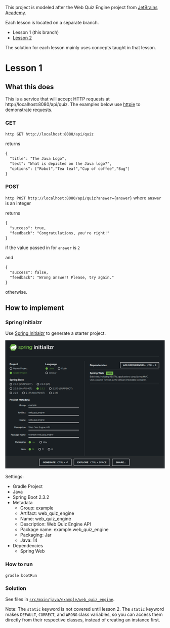 This project is modeled after the Web Quiz Engine project from [JetBrains Academy](https://hyperskill.org/).

Each lesson is located on a separate branch.

- Lesson 1 (this branch)
- [Lesson 2](https://github.com/nantrinh/web_quiz_engine/tree/lesson_2)

The solution for each lesson mainly uses concepts taught in that lesson.

# Lesson 1

## What this does

This is a service that will accept HTTP requests at http://localhost:8080/api/quiz.
The examples below use [httpie](https://httpie.org/) to demonstrate requests.

### GET

`http GET http://localhost:8080/api/quiz`

returns

```
{
  "title": "The Java Logo",
  "text": "What is depicted on the Java logo?",
  "options": ["Robot","Tea leaf","Cup of coffee","Bug"]
}
```

### POST

`http POST http://localhost:8080/api/quiz?answer={answer}` where `answer` is an integer

returns

```
{
  "success": true,
  "feedback": "Congratulations, you're right!"
}
```

if the value passed in for `answer` is `2`

and

```
{
  "success": false,
  "feedback": "Wrong answer! Please, try again."
}
```

otherwise.

## How to implement

### Spring Initialzr

Use [Spring Initialzr](https://start.spring.io/) to generate a starter project.

![spring_initialzr_settings](README_assets/images/spring_initialzr.png)

Settings:

- Gradle Project
- Java
- Spring Boot 2.3.2
- Metadata
  - Group: example
  - Artifact: web_quiz_engine
  - Name: web_quiz_engine
  - Description: Web Quiz Engine API
  - Package name: example.web_quiz_engine
  - Packaging: Jar
  - Java: 14
- Dependencies
  - Spring Web

### How to run

`gradle bootRun`

### Solution

See files in [`src/main/java/example/web_quiz_engine`](https://github.com/nantrinh/web_quiz_engine/tree/lesson_1/src/main/java/example/web_quiz_engine).

Note: The `static` keyword is not covered until lesson 2. The `static` keyword makes `DEFAULT`, `CORRECT`, and `WRONG` class variables, so you can access them directly from their respective classes, instead of creating an instance first.
